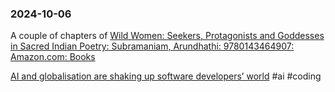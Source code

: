 ### 2024-10-06
A couple of chapters of [Wild Women: Seekers, Protagonists and Goddesses in Sacred Indian Poetry: Subramaniam, Arundhathi: 9780143464907: Amazon.com: Books](https://www.amazon.com/Wild-Women-Seekers-Protagonists-Goddesses/dp/0143464906)

[AI and globalisation are shaking up software developers’ world](https://www.economist.com/business/2024/09/29/ai-and-globalisation-are-shaking-up-software-developers-world) #ai #coding



